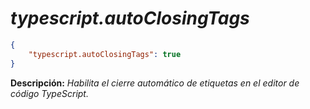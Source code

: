 <!-- Autor: Daniel Benjamin Perez Morales -->
<!-- GitHub: https://github.com/DanielPerezMoralesDev13 -->
<!-- Correo electrónico: danielperezdev@proton.me -->

# ***typescript.autoClosingTags***

```json
{
    "typescript.autoClosingTags": true
}
```

**Descripción:** *Habilita el cierre automático de etiquetas en el editor de código TypeScript.*
